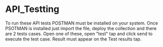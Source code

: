 # API_Testting

To run these API tests POSTMAN must be installed on your system.
Once PSOTMAN is installed just import the file, deploy the collection and there are 2 tests cases. 
Open one of these, open "test" tap and click send to execute the test case.
Result must appear on the Test results tap.
